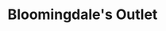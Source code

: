 ---
title: "Bloomingdale's Outlet"
url: /northbrook/bloomingdales-outlet/
shop: department store
---